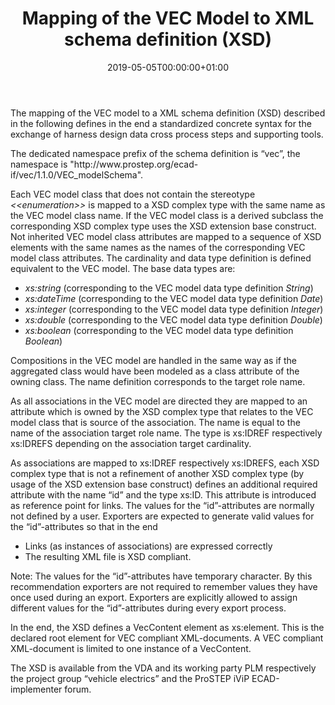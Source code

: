﻿---
title: Mapping of the VEC Model to XML schema definition (XSD)
toc: false
type: specs
date: "2019-05-05T00:00:00+01:00"
draft: false
menu:
  vec120:
    identifier: xml-representation-of-the-model/mapping-of-the-vec-model-to-xml-schema-definition-xsd    
    parent: xml-representation-of-the-model
    weight: 1009002 

# Prev/next pager order (if `docs_section_pager` enabled in `params.toml`)
weight: 1009002
---
<html>   <head>     </head>   <body>     <p> The mapping of the VEC model to a XML schema definition (XSD) described in the following defines in the end a standardized concrete syntax for the exchange of harness design data cross process steps and supporting tools.     </p>      <p> The dedicated namespace prefix of the schema definition is “vec”, the namespace is &quot;http://www.prostep.org/ecad-if/vec/1.1.0/VEC_modelSchema&quot;.     </p>      <p> Each VEC model class that does not contain the stereotype <i>&lt;&lt;enumeration&gt;&gt;</i> is mapped to a XSD complex type with the same name as the VEC model class name. If the VEC model class is a derived subclass the corresponding XSD complex type uses the XSD extension base construct. Not inherited VEC model class attributes are mapped to a sequence of XSD elements with the same names as the names of the corresponding VEC model class attributes. The cardinality and data type definition is defined equivalent to the VEC model. The base data types are:     </p>      <ul>       <li> <i>xs:string</i> (corresponding to the VEC model data type definition <i>String</i>)       </li>       <li> <i>xs:dateTime</i> (corresponding to the VEC model data type definition <i>Date</i>)       </li>       <li> <i>xs:integer</i> (corresponding to the VEC model data type definition <i>Integer</i>)       </li>       <li> <i>xs:double</i> (corresponding to the VEC model data type definition <i>Double</i>)       </li>       <li> <i>xs:boolean</i> (corresponding to the VEC model data type definition <i>Boolean</i>)       </li>     </ul>     <p> Compositions in the VEC model are handled in the same way as if the aggregated class would have been modeled as a class attribute of the owning class. The name definition corresponds to the target role name.     </p>      <p> As all associations in the VEC model are directed they are mapped to an attribute which is owned by the XSD complex type that relates to the VEC model class that is source of the association. The name is equal to the name of the association target role name. The type is xs:IDREF respectively xs:IDREFS depending on the association target cardinality.     </p>      <p> As associations are mapped to xs:IDREF respectively xs:IDREFS, each XSD complex type that is not a refinement of another XSD complex type (by usage of the XSD extension base construct) defines an additional required attribute with the name “id” and the type xs:ID. This attribute is introduced as reference point for links. The values for the “id”-attributes are normally not defined by a user. Exporters are expected to generate valid values for the “id”-attributes so that in the end     </p>      <ul>       <li> Links (as instances of associations) are expressed correctly       </li>       <li> The resulting XML file is XSD compliant.       </li>     </ul>     <p> Note: The values for the “id”-attributes have temporary character. By this recommendation exporters are not required to remember values they have once used during an export. Exporters are explicitly allowed to assign different values for the “id”-attributes during every export process.     </p>      <p> In the end, the XSD defines a VecContent element as xs:element. This is the declared root element for VEC compliant XML-documents. A VEC compliant XML-document is limited to one instance of a VecContent.     </p>      <p> The XSD is available from the VDA and its working party PLM respectively the project group “vehicle electrics” and the ProSTEP iViP ECAD-implementer forum.      </p>    </body> </html> 
